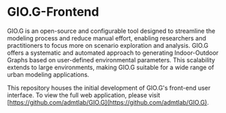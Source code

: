 # GIO.G-Frontend

GIO.G is an open-source and configurable tool designed to streamline the modeling process and reduce manual effort, enabling researchers and practitioners to focus more on scenario exploration and analysis. GIO.G offers a systematic and automated approach to generating Indoor-Outdoor Graphs based on user-defined environmental parameters. This scalability extends to large environments, making GIO.G suitable for a wide range of urban modeling applications.

This repository houses the initial development of GIO.G's front-end user interface. To view the full web application, please visit [https://github.com/admtlab/GIO.G](https://github.com/admtlab/GIO.G).
